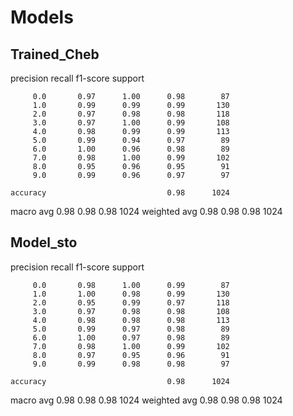 # Models

## Trained_Cheb

precision    recall  f1-score   support

         0.0       0.97      1.00      0.98        87
         1.0       0.99      0.99      0.99       130
         2.0       0.97      0.98      0.98       118
         3.0       0.97      1.00      0.99       108
         4.0       0.98      0.99      0.99       113
         5.0       0.99      0.94      0.97        89
         6.0       1.00      0.96      0.98        89
         7.0       0.98      1.00      0.99       102
         8.0       0.95      0.96      0.95        91
         9.0       0.99      0.96      0.97        97

    accuracy                           0.98      1024
   macro avg       0.98      0.98      0.98      1024
weighted avg       0.98      0.98      0.98      1024

## Model_sto

precision    recall  f1-score   support

         0.0       0.98      1.00      0.99        87
         1.0       1.00      0.98      0.99       130
         2.0       0.95      0.99      0.97       118
         3.0       0.97      0.98      0.98       108
         4.0       0.98      0.98      0.98       113
         5.0       0.99      0.97      0.98        89
         6.0       1.00      0.97      0.98        89
         7.0       0.98      1.00      0.99       102
         8.0       0.97      0.95      0.96        91
         9.0       0.99      0.98      0.98        97

    accuracy                           0.98      1024
   macro avg       0.98      0.98      0.98      1024
weighted avg       0.98      0.98      0.98      1024
